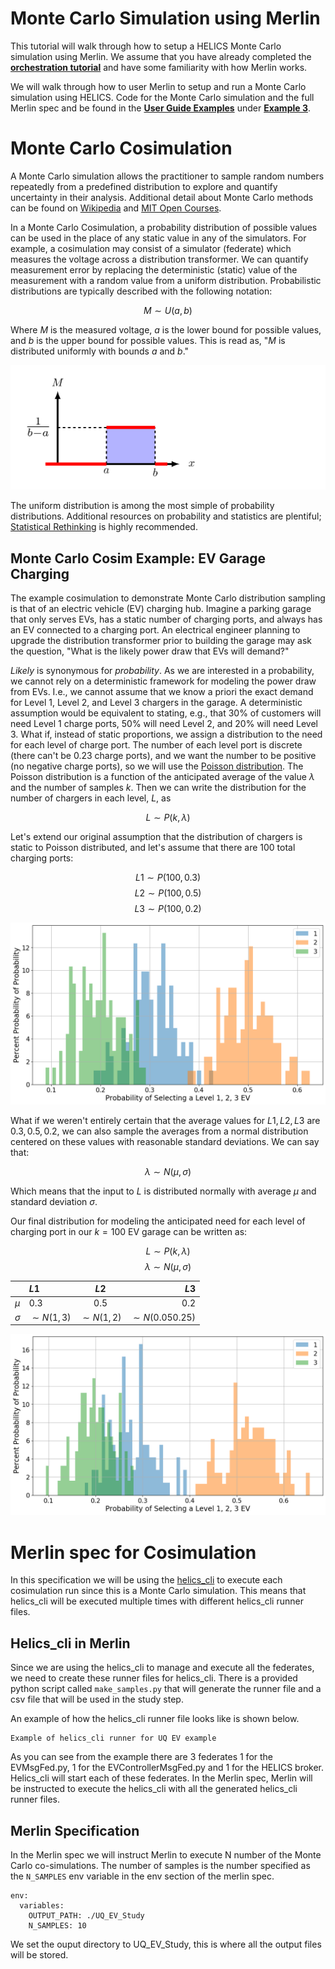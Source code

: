 
# Monte Carlo Simulation using Merlin

This tutorial will walk through how to setup a HELICS Monte Carlo simulation
using Merlin. We assume that you have already completed the
[**orchestration tutorial**](orchestration.md) and have some
familiarity with how Merlin works.

We will walk through how to user Merlin to setup and run a Monte Carlo simulation using HELICS. Code for the Monte Carlo simulation and the
full Merlin spec and be found in the [**User Guide Examples**](https://github.com/GMLC-TDC/HELICS/tree/v3userguide/examples/user_guide_examples/) under [**Example 3**](https://github.com/GMLC-TDC/HELICS/tree/v3userguide/examples/user_guide_examples/Example_3).

# Monte Carlo Cosimulation

A Monte Carlo simulation allows the practitioner to sample random numbers repeatedly from a predefined distribution to explore and quantify uncertainty in their analysis. Additional detail about Monte Carlo methods can be found on [Wikipedia](https://en.wikipedia.org/wiki/Monte_Carlo_method) and [MIT Open Courses](https://www.youtube.com/watch?v=OgO1gpXSUzU).

In a Monte Carlo Cosimulation, a probability distribution of possible values can be   used in the place of any static value in any of the simulators. For example, a cosimulation may consist of a simulator (federate) which measures the voltage across a distribution transformer. We can quantify measurement error by replacing the deterministic (static) value of the measurement with a random value from a uniform distribution. Probabilistic distributions are typically described with the following notation:

$$ M \sim U(a,b) $$

Where $M$ is the measured voltage, $a$ is the lower bound for possible values, and $b$ is the upper bound for possible values. This is read as, "$M$
 is distributed uniformly with bounds $a$ and $b$." 
 
 ![Uniform Distribution](../img/uniform_dist.png)

The uniform distribution is among the most simple of probability distributions. Additional resources on probability and statistics are plentiful; [Statistical Rethinking](https://xcelab.net/rm/statistical-rethinking/) is highly recommended.

## Monte Carlo Cosim Example: EV Garage Charging

The example cosimulation to demonstrate Monte Carlo distribution sampling is that of an electric vehicle (EV) charging hub. Imagine a parking garage that only serves EVs, has a static number of charging ports, and always has an EV connected to a charging port. An electrical engineer planning to upgrade the distribution transformer prior to building the garage may ask the question, "What is the likely power draw that EVs will demand?"

*Likely* is synonymous for *probability*. As we are interested in a probability, we cannot rely on a deterministic framework for modeling the power draw from EVs. I.e., we cannot assume that we know a priori the exact demand for Level 1, Level 2, and Level 3 chargers in the garage. A deterministic assumption would be equivalent to stating, e.g., that 30% of customers will need Level 1 charge ports, 50% will need Level 2, and 20% will need Level 3. What if, instead of static proportions, we assign a distribution to the need for each level of charge port. The number of each level port is discrete (there can't be 0.23 charge ports), and we want the number to be positive (no negative charge ports), so we will use the [Poisson distribution](https://en.wikipedia.org/wiki/Poisson_distribution). The Poisson distribution is a function of the anticipated average of the value $\lambda$ and the number of samples $k$. Then we can write the distribution for the number of chargers in each level, $L$, as

 $$ L \sim P(k,\lambda) $$

Let's extend our original assumption that the distribution of chargers is static to Poisson distributed, and let's assume that there are 100 total charging ports:

 $$ L1 \sim P(100,0.3) $$
 $$ L2 \sim P(100,0.5) $$
 $$ L3 \sim P(100,0.2) $$
 
  ![Uniform Distribution](../img/EVPoisson.png)
 
 What if we weren't entirely certain that the average values for $L1, L2, L3$ are $0.3, 0.5, 0.2$, we can also sample the averages from a normal distribution centered on these values with reasonable standard deviations. We can say that:
 
 $$ \lambda \sim N(\mu,\sigma) $$
 
 Which means that the input to $L$ is distributed normally with average $\mu$ and standard deviation $\sigma$.
 
 Our final distribution for modeling the anticipated need for each level of charging port in our $k = 100$ EV garage can be written as:
 
 $$ L \sim P(k,\lambda) $$
 $$ \lambda \sim N(\mu,\sigma)  $$
 
<center>

|			  | $L1$   |      $L2$      |  $L3$ |
|----------|:----------|:-------------:|------:|
| $\mu$ |  0.3|  0.5 | 0.2|
| $\sigma$ |  $\sim N(1,3)$ |    $\sim N(1,2)$   |   $\sim N(0.050.25)$ |

</center>

  ![Uniform Distribution](../img/EVfulldist.png)
 
# Merlin spec for Cosimulation
In this specification we will be using the
[helics_cli](https://github.com/GMLC-TDC/helics-cli) to execute each
cosimulation run since this is a Monte Carlo simulation. This means
that helics\_cli will be executed multiple times with different
helics_cli runner files. 

## Helics_cli in Merlin

Since we are using the helics\_cli to manage and execute all the
federates, we need to create these runner files for helics_cli.
There is a provided python script called `make_samples.py` that will
generate the runner file and a csv file that will be used in the
study step.

An example of how the helics_cli runner file looks like is shown
below.

```
Example of helics_cli runner for UQ EV example
```

As you can see from the example there are 3 federates 1 for the
EVMsgFed.py, 1 for the EVControllerMsgFed.py and 1 for the HELICS
broker. Helics\_cli will start each of these federates. In the Merlin
spec, Merlin will be instructed to execute the helics\_cli with all the
generated helics\_cli runner files.

## Merlin Specification

In the Merlin spec we will instruct Merlin to execute N number of the
Monte Carlo co-simulations. The number of samples is the number
specified as the `N_SAMPLES` env variable in the env section of the
merlin spec.

```
env:
  variables:
    OUTPUT_PATH: ./UQ_EV_Study
    N_SAMPLES: 10	
```

We set the ouput directory to UQ_EV_Study, this is where all the
output files will be stored.



